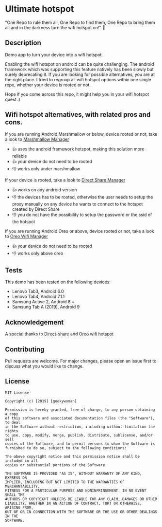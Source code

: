 # Ultimate hotspot

"One Repo to rule them all, One Repo to find them, One Repo to bring them all and in the darkness turn the wifi hotspot on!" 💍

## Description
Demo app to turn your device into a wifi hotspot.

Enabling the wifi hotspot on android can be quite challenging. The android framework which was supporting this feature natively has been slowly but surely deprecating it. If you are looking for possible alternatives, you are at the right place. I tried to regroup all wifi hotspot options within one single repo, whether your device is rooted or not.

Hope if you come across this repo, it might help you in your wifi hotspot quest :)

## Wifi hotspot alternatives, with related pros and cons.
If you are running Android Marshmallow or below, device rooted or not, take a look to [Marshmallow Manager](com.origo.ultimatehotspot.manager.hotspot.MarshmallowWifiManager)
- 👍 uses the android framework hotspot, making this solution more reliable
- 👍 your device do not need to be rooted
- 👎 works only under marshmallow

If your device is rooted, take a look to  [Direct Share Manager](com.origo.ultimatehotspot.manager.hotspot.DirectShareManager)
- 👍 works on any android version
- 👎 the devices has to be rooted, otherwise the user needs to setup the proxy manually on any device he wants to connect to the hotspot created by Direct Share
- 👎 you do not have the possibility to setup the password or the ssid of the hotspot

If you are running Android Oreo or above, device rooted or not, take a look to [Oreo Wifi Manager](com.origo.ultimatehotspot.manager.hotspot.OreoWifiManager)
- 👍 your device do not need to be rooted
- 👎 works only above oreo

## Tests
This demo has been tested on the following devices:
- Lenovo Tab3, Android 6.0
- Lenovo Tab4, Android 7.1.1
- Samsung Active 2, Android 8.+
- Samsung Tab A (2019), Android 9

## Acknowledgement
A special thanks to [Direct-share](https://github.com/shinilms/direct-net-share) and [Oreo wifi hotspot](https://github.com/aegis1980/WifiHotSpot)

## Contributing
Pull requests are welcome. For major changes, please open an issue first to discuss what you would like to change.

## License
```
MIT License

Copyright (c) [2019] [geekywoman]

Permission is hereby granted, free of charge, to any person obtaining a copy
of this software and associated documentation files (the "Software"), to deal
in the Software without restriction, including without limitation the rights
to use, copy, modify, merge, publish, distribute, sublicense, and/or sell
copies of the Software, and to permit persons to whom the Software is
furnished to do so, subject to the following conditions:

The above copyright notice and this permission notice shall be included in all
copies or substantial portions of the Software.

THE SOFTWARE IS PROVIDED "AS IS", WITHOUT WARRANTY OF ANY KIND, EXPRESS OR
IMPLIED, INCLUDING BUT NOT LIMITED TO THE WARRANTIES OF MERCHANTABILITY,
FITNESS FOR A PARTICULAR PURPOSE AND NONINFRINGEMENT. IN NO EVENT SHALL THE
AUTHORS OR COPYRIGHT HOLDERS BE LIABLE FOR ANY CLAIM, DAMAGES OR OTHER
LIABILITY, WHETHER IN AN ACTION OF CONTRACT, TORT OR OTHERWISE, ARISING FROM,
OUT OF OR IN CONNECTION WITH THE SOFTWARE OR THE USE OR OTHER DEALINGS IN THE
SOFTWARE.
```
